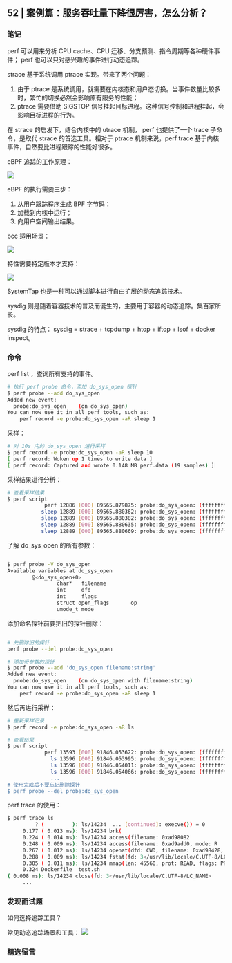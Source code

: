 ## 52 | 案例篇：服务吞吐量下降很厉害，怎么分析？


### 笔记

perf 可以用来分析 CPU cache、CPU 迁移、分支预测、指令周期等各种硬件事件；
perf 也可以只对感兴趣的事件进行动态追踪。

strace 基于系统调用 ptrace 实现。带来了两个问题：

1. 由于 ptrace 是系统调用，就需要在内核态和用户态切换。当事件数量比较多时，繁忙的切换必然会影响原有服务的性能；
2. ptrace 需要借助 SIGSTOP 信号挂起目标进程。这种信号控制和进程挂起，会影响目标进程的行为。


在 strace 的启发下，结合内核中的 utrace 机制， perf 也提供了一个 trace 子命令，是取代 strace 的首选工具。相对于 ptrace 机制来说，perf trace 基于内核事件，自然要比进程跟踪的性能好很多。

eBPF 追踪的工作原理：

![](https://static001.geekbang.org/resource/image/a3/e9/a3547f2ac1d4d75b850a02a2735560e9.png)

eBPF 的执行需要三步：
1. 从用户跟踪程序生成 BPF 字节码；
2. 加载到内核中运行；
3. 向用户空间输出结果。

bcc 适用场景：

![](https://static001.geekbang.org/resource/image/fc/21/fc5f387a982db98c49c7cefb77342c21.png)

特性需要特定版本才支持：

![](https://static001.geekbang.org/resource/image/61/e8/61abce1affc770a15dae7d489e50a8e8.png)

SystemTap 也是一种可以通过脚本进行自由扩展的动态追踪技术。

sysdig 则是随着容器技术的普及而诞生的，主要用于容器的动态追踪。集百家所长。

sysdig 的特点： sysdig = strace + tcpdump + htop + iftop + lsof + docker inspect。


### 命令

perf list ，查询所有支持的事件。

```sh
# 执行 perf probe 命令，添加 do_sys_open 探针
$ perf probe --add do_sys_open
Added new event:
  probe:do_sys_open    (on do_sys_open)
You can now use it in all perf tools, such as:
    perf record -e probe:do_sys_open -aR sleep 1
```

采样：

```sh
# 对 10s 内的 do_sys_open 进行采样
$ perf record -e probe:do_sys_open -aR sleep 10
[ perf record: Woken up 1 times to write data ]
[ perf record: Captured and wrote 0.148 MB perf.data (19 samples) ]
```

采样结果进行分析：

```sh
# 查看采样结果
$ perf script
            perf 12886 [000] 89565.879875: probe:do_sys_open: (ffffffffa807b290)
           sleep 12889 [000] 89565.880362: probe:do_sys_open: (ffffffffa807b290)
           sleep 12889 [000] 89565.880382: probe:do_sys_open: (ffffffffa807b290)
           sleep 12889 [000] 89565.880635: probe:do_sys_open: (ffffffffa807b290)
           sleep 12889 [000] 89565.880669: probe:do_sys_open: (ffffffffa807b290)
```

了解 do_sys_open 的所有参数：
```sh

$ perf probe -V do_sys_open
Available variables at do_sys_open
        @<do_sys_open+0>
                char*   filename
                int     dfd
                int     flags
                struct open_flags       op
                umode_t mode
```

添加命名探针前要把旧的探针删除：

```sh

# 先删除旧的探针
perf probe --del probe:do_sys_open

# 添加带参数的探针
$ perf probe --add 'do_sys_open filename:string'
Added new event:
  probe:do_sys_open    (on do_sys_open with filename:string)
You can now use it in all perf tools, such as:
    perf record -e probe:do_sys_open -aR sleep 1
```

然后再进行采样：

```sh
# 重新采样记录
$ perf record -e probe:do_sys_open -aR ls

# 查看结果
$ perf script
            perf 13593 [000] 91846.053622: probe:do_sys_open: (ffffffffa807b290) filename_string="/proc/13596/status"
              ls 13596 [000] 91846.053995: probe:do_sys_open: (ffffffffa807b290) filename_string="/etc/ld.so.cache"
              ls 13596 [000] 91846.054011: probe:do_sys_open: (ffffffffa807b290) filename_string="/lib/x86_64-linux-gnu/libselinux.so.1"
              ls 13596 [000] 91846.054066: probe:do_sys_open: (ffffffffa807b290) filename_string="/lib/x86_64-linux-gnu/libc.so.6”
              ...
# 使用完成后不要忘记删除探针
$ perf probe --del probe:do_sys_open
```

perf trace 的使用：
```sh
$ perf trace ls
         ? (         ): ls/14234  ... [continued]: execve()) = 0
     0.177 ( 0.013 ms): ls/14234 brk(                                                                  ) = 0x555d96be7000
     0.224 ( 0.014 ms): ls/14234 access(filename: 0xad98082                                            ) = -1 ENOENT No such file or directory
     0.248 ( 0.009 ms): ls/14234 access(filename: 0xad9add0, mode: R                                   ) = -1 ENOENT No such file or directory
     0.267 ( 0.012 ms): ls/14234 openat(dfd: CWD, filename: 0xad98428, flags: CLOEXEC                  ) = 3
     0.288 ( 0.009 ms): ls/14234 fstat(fd: 3</usr/lib/locale/C.UTF-8/LC_NAME>, statbuf: 0x7ffd2015f230 ) = 0
     0.305 ( 0.011 ms): ls/14234 mmap(len: 45560, prot: READ, flags: PRIVATE, fd: 3                    ) = 0x7efe0af92000
     0.324 Dockerfile  test.sh
( 0.008 ms): ls/14234 close(fd: 3</usr/lib/locale/C.UTF-8/LC_NAME>                          ) = 0
     ...
```

### 发现面试题

如何选择追踪工具？

常见动态追踪场景和工具：
![](https://static001.geekbang.org/resource/image/5a/25/5a2b2550547d5eaee850bfb806f76625.png)

### 精选留言
